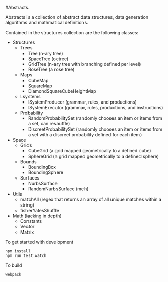 #Abstracts

Abstracts is a collection of abstract data structures, data generation algorithms and mathmatical definitions.

Contained in the structures collection are the following classes:

- Structures
  - Trees
    - Tree (n-ary tree)
    - SpaceTree (octree)
    - GridTree (n-ary tree with branching defined per level)
    - RoseTree (a rose tree)
  - Maps
    - CubeMap
    - SquareMap
    - DiamondSquareCubeHeightMap
  - Lsystems
    - lSystemProducer (grammar, rules, and productions)
    - lSystemExecutor (grammar, rules, productions, and instructions)
  - Probability
    - RandomProbabilitySet (randomly chooses an item or items from a set, can reshuffle)
    - DiscreetProbabilitySet (randomly chooses an item or items from a set with a discreet probability defined for each item)
- Space
  - Grids
  	- CubeGrid (a grid mapped geometrically to a defined cube)
  	- SphereGrid (a grid mapped geometrically to a defined sphere)
  - Bounds
    - BoundingBox
    - BoundingSphere
  - Surfaces
    - NurbsSurface
    - RandomNurbsSurface (meh)
- Utils
  - matchAll (regex that returns an array of all unique matches within a string)
  - fisherYatesShuffle
- Math (lacking in depth)
  - Constants
  - Vector
  - Matrix

To get started with development
```
npm install
npm run test:watch
```

To build
```
webpack
```
